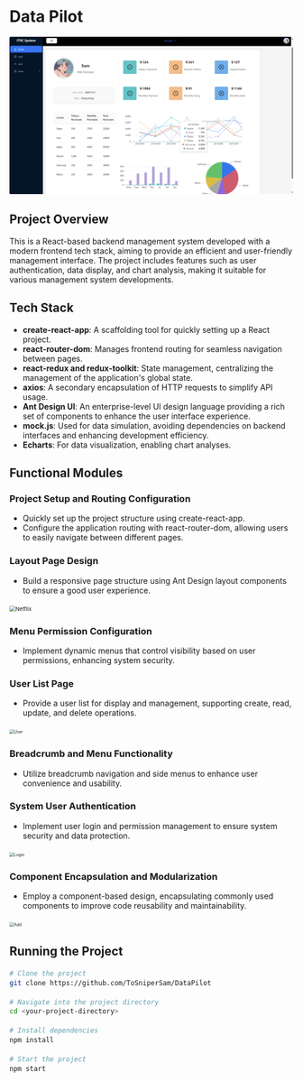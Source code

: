 

# Data Pilot

<img src="https://github.com/ToSniperSam/DataPilot/blob/main/fig/Home.png" alt="Home" style="zoom: 50%;" />

## Project Overview

This is a React-based backend management system developed with a modern frontend tech stack, aiming to provide an efficient and user-friendly management interface. The project includes features such as user authentication, data display, and chart analysis, making it suitable for various management system developments.

## Tech Stack

- **create-react-app**: A scaffolding tool for quickly setting up a React project.
- **react-router-dom**: Manages frontend routing for seamless navigation between pages.
- **react-redux and redux-toolkit**: State management, centralizing the management of the application's global state.
- **axios**: A secondary encapsulation of HTTP requests to simplify API usage.
- **Ant Design UI**: An enterprise-level UI design language providing a rich set of components to enhance the user interface experience.
- **mock.js**: Used for data simulation, avoiding dependencies on backend interfaces and enhancing development efficiency.
- **Echarts**: For data visualization, enabling chart analyses.

## Functional Modules

### Project Setup and Routing Configuration

- Quickly set up the project structure using create-react-app.
- Configure the application routing with react-router-dom, allowing users to easily navigate between different pages.

### Layout Page Design

- Build a responsive page structure using Ant Design layout components to ensure a good user experience.

<img src="C:\Users\79217\Desktop\fig\Netflix.png" alt="Netflix" style="zoom:67%;" />

### Menu Permission Configuration

- Implement dynamic menus that control visibility based on user permissions, enhancing system security.

### User List Page

- Provide a user list for display and management, supporting create, read, update, and delete operations.

<img src="C:\Users\79217\Desktop\fig\User.png" alt="User" style="zoom:50%;" />

### Breadcrumb and Menu Functionality

- Utilize breadcrumb navigation and side menus to enhance user convenience and usability.

### System User Authentication

- Implement user login and permission management to ensure system security and data protection.

<img src="C:\Users\79217\Desktop\fig\Login.png" alt="Login" style="zoom:50%;" />

### Component Encapsulation and Modularization

- Employ a component-based design, encapsulating commonly used components to improve code reusability and maintainability.

<img src="C:\Users\79217\Desktop\fig\Add.png" alt="Add" style="zoom:50%;" />



## Running the Project

```bash
# Clone the project
git clone https://github.com/ToSniperSam/DataPilot

# Navigate into the project directory
cd <your-project-directory>

# Install dependencies
npm install

# Start the project
npm start
